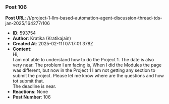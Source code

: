 ### Post 106
**Post URL**: /t/project-1-llm-based-automation-agent-discussion-thread-tds-jan-2025/164277/106
- **ID**: 593754
- **Author**: Kratika (Kratikajain)
- **Created At**: 2025-02-11T07:17:01.378Z
- **Content**:  
  Hi,<br>
I am not able to understand how to do the Project 1. The date is also very near.
The problem I am facing is, When I did the Modules the page was different, but now in the Project 1 I am not getting any section to submit the project.
Please let me know where are the questions and how tot submit that.<br>
The deadline is near.
- **Reactions**: None
- **Post Number**: 106

